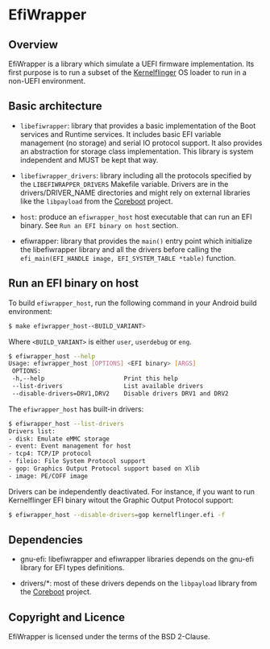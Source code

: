 EfiWrapper
==========

Overview
--------

EfiWrapper is a library which simulate a UEFI firmware
implementation. Its first purpose is to run a subset of the
[Kernelflinger](https://github.com/01org/kernelflinger/) OS loader to
run in a non-UEFI environment.

Basic architecture
------------------
* `libefiwrapper`: library that provides a basic implementation of the
  Boot services and Runtime services.  It includes basic EFI variable
  management (no storage) and serial IO protocol support. It also
  provides an abstraction for storage class implementation.  This
  library is system independent and MUST be kept that way.

* `libefiwrapper_drivers`: library including all the protocols
  specified by the `LIBEFIWRAPPER_DRIVERS` Makefile variable.  Drivers
  are in the drivers/DRIVER\_NAME directories and might rely on
  external libraries like the `libpayload` from the
  [Coreboot](https://www.coreboot.org/) project.

* `host`: produce an `efiwrapper_host` host executable that can run an
  EFI binary. See `Run an EFI binary on host` section.

* efiwrapper: library that provides the `main()` entry point which
  initialize the libefiwrapper library and all the drivers before
  calling the `efi_main(EFI_HANDLE image, EFI_SYSTEM_TABLE *table)`
  function.

Run an EFI binary on host
-------------------------

To build `efiwrapper_host`, run the following command in your Android
build environment:

``` bash
$ make efiwrapper_host-<BUILD_VARIANT>
```
Where `<BUILD_VARIANT>` is either `user`, `userdebug` or `eng`.

``` bash
$ efiwrapper_host --help
Usage: efiwrapper_host [OPTIONS] <EFI binary> [ARGS]
 OPTIONS:
 -h,--help                      Print this help
 --list-drivers                 List available drivers
 --disable-drivers=DRV1,DRV2    Disable drivers DRV1 and DRV2
```

The `efiwrapper_host` has built-in drivers:
``` bash
$ efiwrapper_host --list-drivers
Drivers list:
- disk: Emulate eMMC storage
- event: Event management for host
- tcp4: TCP/IP protocol
- fileio: File System Protocol support
- gop: Graphics Output Protocol support based on Xlib
- image: PE/COFF image
```

Drivers can be independently deactivated.  For instance, if you want to
run Kernelflinger EFI binary witout the Graphic Output Protocol support:

``` bash
$ efiwrapper_host --disable-drivers=gop kernelflinger.efi -f
```

Dependencies
------------
* gnu-efi: libefiwrapper and efiwrapper libraries depends on the
  gnu-efi library for EFI types definitions.

* drivers/*: most of these drivers depends on the `libpayload` library
  from the [Coreboot](https://www.coreboot.org/) project.

Copyright and Licence
---------------------
EfiWrapper is licensed under the terms of the BSD 2-Clause.
